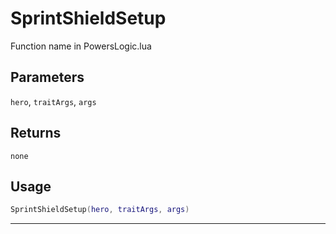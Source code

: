 # SprintShieldSetup
Function name in PowersLogic.lua
## Parameters
`hero`, `traitArgs`, `args`
## Returns
`none`
## Usage
```lua
SprintShieldSetup(hero, traitArgs, args)
```
---
